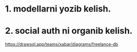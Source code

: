 # 1. modellarni yozib kelish.
# 2. social auth ni organib kelish.
https://drawsql.app/teams/xabar/diagrams/freelance-db